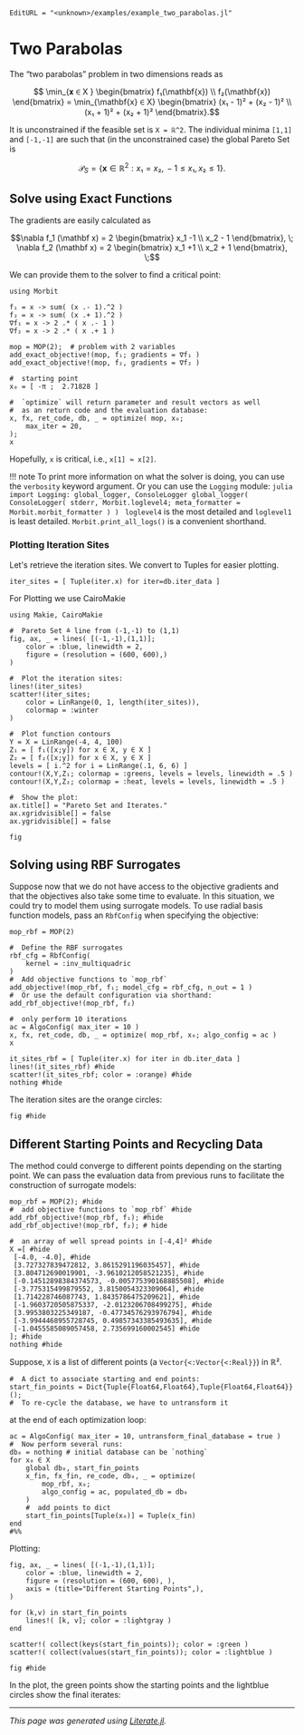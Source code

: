 ```@meta
EditURL = "<unknown>/examples/example_two_parabolas.jl"
```

# Two Parabolas

The “two parabolas” problem in two dimensions reads as
```math
    \min_{𝐱 ∈ X }
    \begin{bmatrix} f₁(\mathbf{x}) \\ f₂(\mathbf{x}) \end{bmatrix} =
    \min_{\mathbf{x} ∈ X}
    \begin{bmatrix}
    (x₁ - 1)² + (x₂ - 1)² \\
    (x₁ + 1)² + (x₂ + 1)²
    \end{bmatrix}.
```
It is unconstrained if the feasible set is ``X = ℝ^2``.
The individual minima ``[1,1]`` and ``[-1,-1]`` are such that (in the unconstrained case)
the global Pareto Set is
```math
\mathcal{P}_{S} = \{ \mathbf{x} ∈ ℝ^2 : x₁ = x₂, \, -1 \le x₁, x₂ \le 1  \}.
```

## Solve using Exact Functions

The gradients are easily calculated as
```math
\nabla f_1 (\mathbf x) = 2 \begin{bmatrix}
x_1 -1 \\ x_2 - 1 \end{bmatrix}, \;
\nabla f_2 (\mathbf x) = 2 \begin{bmatrix}
x_1 +1 \\ x_2 + 1 \end{bmatrix}, \;
```

We can provide them to the solver to find a critical point:

````@example example_two_parabolas
using Morbit

f₁ = x -> sum( (x .- 1).^2 )
f₂ = x -> sum( (x .+ 1).^2 )
∇f₁ = x -> 2 .* ( x .- 1 )
∇f₂ = x -> 2 .* ( x .+ 1 )

mop = MOP(2);  # problem with 2 variables
add_exact_objective!(mop, f₁; gradients = ∇f₁ )
add_exact_objective!(mop, f₂, gradients = ∇f₂ )

#  starting point
x₀ = [ -π ;  2.71828 ]

#  `optimize` will return parameter and result vectors as well
#  as an return code and the evaluation database:
x, fx, ret_code, db, _ = optimize( mop, x₀;
    max_iter = 20,
);
x
````

Hopefully, `x` is critical, i.e., `x[1] ≈ x[2]`.

!!! note
    To print more information on what the solver is doing,
    you can use the `verbosity` keyword argument.
    Or you can use the `Logging` module:
    ```julia
    import Logging: global_logger, ConsoleLogger
    global_logger( ConsoleLogger( stderr, Morbit.loglevel4;
        meta_formatter = Morbit.morbit_formatter ) )
    ```
    `loglevel4` is the most detailed and `loglevel1` is least detailed.
    `Morbit.print_all_logs()` is a convenient shorthand.

### Plotting Iteration Sites
Let's retrieve the iteration sites.
We convert to Tuples for easier plotting.

````@example example_two_parabolas
iter_sites = [ Tuple(iter.x) for iter=db.iter_data ]
````

For Plotting we use CairoMakie

````@example example_two_parabolas
using Makie, CairoMakie

#  Pareto Set ≙ line from (-1,-1) to (1,1)
fig, ax, _ = lines( [(-1,-1),(1,1)];
    color = :blue, linewidth = 2,
    figure = (resolution = (600, 600),)
)

#  Plot the iteration sites:
lines!(iter_sites)
scatter!(iter_sites;
    color = LinRange(0, 1, length(iter_sites)),
    colormap = :winter
)

#  Plot function contours
Y = X = LinRange(-4, 4, 100)
Z₁ = [ f₁([x;y]) for x ∈ X, y ∈ X ]
Z₂ = [ f₂([x;y]) for x ∈ X, y ∈ X ]
levels = [ i.^2 for i = LinRange(.1, 6, 6) ]
contour!(X,Y,Z₁; colormap = :greens, levels = levels, linewidth = .5 )
contour!(X,Y,Z₂; colormap = :heat, levels = levels, linewidth = .5 )

#  Show the plot:
ax.title[] = "Pareto Set and Iterates."
ax.xgridvisible[] = false
ax.ygridvisible[] = false

fig
````

## Solving using RBF Surrogates

Suppose now that we do not have access to the objective gradients and that the objectives
also take some time to evaluate.
In this situation, we could try to model them using surrogate models.
To use radial basis function models, pass an `RbfConfig` when specifying the objective:

````@example example_two_parabolas
mop_rbf = MOP(2)

#  Define the RBF surrogates
rbf_cfg = RbfConfig(
    kernel = :inv_multiquadric
)
#  Add objective functions to `mop_rbf`
add_objective!(mop_rbf, f₁; model_cfg = rbf_cfg, n_out = 1 )
#  Or use the default configuration via shorthand:
add_rbf_objective!(mop_rbf, f₂)

#  only perform 10 iterations
ac = AlgoConfig( max_iter = 10 )
x, fx, ret_code, db, _ = optimize( mop_rbf, x₀; algo_config = ac )
x

it_sites_rbf = [ Tuple(iter.x) for iter in db.iter_data ]
lines!(it_sites_rbf) #hide
scatter!(it_sites_rbf; color = :orange) #hide
nothing #hide
````

The iteration sites are the orange circles:

````@example example_two_parabolas
fig #hide
````

## Different Starting Points and Recycling Data

The method could converge to different points depending on the starting point.
We can pass the evaluation data from previous runs to facilitate the construction of surrogate models:

````@example example_two_parabolas
mop_rbf = MOP(2); #hide
#  add objective functions to `mop_rbf` #hide
add_rbf_objective!(mop_rbf, f₁); #hide
add_rbf_objective!(mop_rbf, f₂); # hide

#  an array of well spread points in [-4,4]² #hide
X =[ #hide
 [-4.0, -4.0], #hide
 [3.727327839472812, 3.8615291196035457], #hide
 [3.804712690019901, -3.9610212058521235], #hide
 [-0.14512898384374573, -0.005775390168885508], #hide
 [-3.775315499879552, 3.8150054323309064], #hide
 [1.714228746087743, 1.8435786475209621], #hide
 [-1.9603720505875337, -2.0123206708499275], #hide
 [3.9953803225349187, -0.47734576293976794], #hide
 [-3.9944468955728745, 0.49857343385493635], #hide
 [-1.0455585089057458, 2.735699160002545] #hide
]; #hide
nothing #hide
````

Suppose, `X` is a list of different points (a `Vector{<:Vector{<:Real}}`) in ℝ².

````@example example_two_parabolas
#  A dict to associate starting and end points:
start_fin_points = Dict{Tuple{Float64,Float64},Tuple{Float64,Float64}}();
#  To re-cycle the database, we have to untransform it
````

at the end of each optimization loop:

````@example example_two_parabolas
ac = AlgoConfig( max_iter = 10, untransform_final_database = true )
#  Now perform several runs:
db₀ = nothing # initial database can be `nothing`
for x₀ ∈ X
    global db₀, start_fin_points
    x_fin, fx_fin, re_code, db₀, _ = optimize(
        mop_rbf, x₀;
        algo_config = ac, populated_db = db₀
    )
    #  add points to dict
    start_fin_points[Tuple(x₀)] = Tuple(x_fin)
end
#%%
````

Plotting:

````@example example_two_parabolas
fig, ax, _ = lines( [(-1,-1),(1,1)];
    color = :blue, linewidth = 2,
    figure = (resolution = (600, 600), ),
    axis = (title="Different Starting Points",),
)

for (k,v) in start_fin_points
    lines!( [k, v]; color = :lightgray )
end

scatter!( collect(keys(start_fin_points)); color = :green )
scatter!( collect(values(start_fin_points)); color = :lightblue )

fig #hide
````

In the plot, the green points show the starting points and the
lightblue circles show the final iterates:

---

*This page was generated using [Literate.jl](https://github.com/fredrikekre/Literate.jl).*

